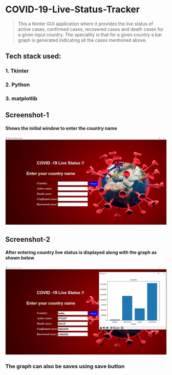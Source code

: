 # COVID-19-Live-Status-Tracker



> This a tkinter GUI application where it provides the live status of active cases, confirmed cases, recovered cases and death cases for a given input country. The speciality is that for a given country a bar graph is generated indicating all the cases mentioned above.




## Tech stack used:

### 1. Tkinter
### 2. Python
### 3. matplotlib


## Screenshot-1

#### Shows the initial window to enter the country name

![alt text](images/covid_1.jpg)


## Screenshot-2

#### After entering country live status is displayed along with the graph as shown below

![alt text](images/covid_2.jpg)


### The graph can also be saves using save button